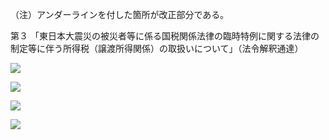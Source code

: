 （注）アンダーラインを付した箇所が改正部分である。

第３ 「東日本大震災の被災者等に係る国税関係法律の臨時特例に関する法律の制定等に伴う所得税（譲渡所得関係）の取扱いについて」（法令解釈通達）

![](https://www.nta.go.jp/tmp/42cc35ab-2695-4f0f-a792-c16c43029858/images/16c450b4ab76c4727118b22a8e259cbc61b001c0ceca4f4977c4023677679e4e.jpg)

![](https://www.nta.go.jp/tmp/42cc35ab-2695-4f0f-a792-c16c43029858/images/8e0dd21998863e8d1913d14294ea98cbc9f890304c6e047276db392afadbba27.jpg)

![](https://www.nta.go.jp/tmp/42cc35ab-2695-4f0f-a792-c16c43029858/images/32737b403e2d2016c36c9b6a27576425cedc2b3fd4896e0be076b9240e685ec9.jpg)

![](https://www.nta.go.jp/tmp/42cc35ab-2695-4f0f-a792-c16c43029858/images/95c044ab921a8226f04bdc7e840ab296d345d89b776a2225431e656d4795bfb9.jpg)